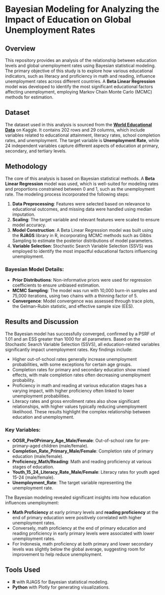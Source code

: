 # Bayesian Modeling for Analyzing the Impact of Education on Global Unemployment Rates

## Overview
This repository provides an analysis of the relationship between education levels and global unemployment rates using Bayesian statistical modeling. The primary objective of this study is to explore how various educational indicators, such as literacy and proficiency in math and reading, influence unemployment rates across different countries. A **Beta Linear Regression** model was developed to identify the most significant educational factors affecting unemployment, employing Markov Chain Monte Carlo (MCMC) methods for estimation.

## Dataset
The dataset used in this analysis is sourced from the **[World Educational Data](https://www.kaggle.com/datasets/nelgiriyewithana/world-educational-data)** on Kaggle. It contains 202 rows and 29 columns, which include variables related to educational attainment, literacy rates, school completion rates, and unemployment. The target variable is **Unemployment Rate**, while 24 independent variables capture different aspects of education at primary, secondary, and tertiary levels.

## Methodology
The core of this analysis is based on Bayesian statistical methods. A **Beta Linear Regression** model was used, which is well-suited for modeling rates and proportions constrained between 0 and 1, such as the unemployment rate. The modeling process incorporated the following steps:

1. **Data Preprocessing**: Features were selected based on relevance to educational outcomes, and missing data were handled using median imputation.
2. **Scaling**: The target variable and relevant features were scaled to ensure model accuracy.
3. **Model Construction**: A Beta Linear Regression model was built using the **RJAGS** library in R, incorporating MCMC methods such as Gibbs Sampling to estimate the posterior distributions of model parameters.
4. **Variable Selection**: Stochastic Search Variable Selection (SSVS) was employed to identify the most impactful educational factors influencing unemployment.

### Bayesian Model Details:
- **Prior Distributions**: Non-informative priors were used for regression coefficients to ensure unbiased estimation.
- **MCMC Sampling**: The model was run with 10,000 burn-in samples and 75,000 iterations, using two chains with a thinning factor of 5.
- **Convergence**: Model convergence was assessed through trace plots, the Gelman-Rubin statistic, and effective sample size (EES).


## Results and Discussion
The Bayesian model has successfully converged, confirmed by a PSRF of 1.01 and an ESS greater than 1000 for all parameters. Based on the Stochastic Search Variable Selection (SSVS), all education-related variables significantly impact unemployment rates. Key findings include:

- Higher out-of-school rates generally increase unemployment probabilities, with some exceptions for certain age groups.
- Completion rates for primary and secondary education show mixed effects, with male completion rates often decreasing unemployment probability.
- Proficiency in math and reading at various education stages has a varying impact, with higher proficiency often linked to lower unemployment probabilities.
- Literacy rates and gross enrollment rates also show significant relationships, with higher values typically reducing unemployment likelihood.
These results highlight the complex relationship between education and unemployment.

### Key Variables:
- **OOSR_Pre0Primary_Age_Male/Female**: Out-of-school rate for pre-primary-aged children (male/female).
- **Completion_Rate_Primary_Male/Female**: Completion rate of primary education (male/female).
- **Proficiency_Math/Reading**: Math and reading proficiency at various stages of education.
- **Youth_15_24_Literacy_Rate_Male/Female**: Literacy rates for youth aged 15-24 (male/female).
- **Unemployment_Rate**: The target variable representing the unemployment rate.

The Bayesian modeling revealed significant insights into how education influences unemployment:

- **Math Proficiency** at early primary levels and **reading proficiency** at the end of primary education were positively correlated with higher unemployment rates.
- Conversely, math proficiency at the end of primary education and reading proficiency in early primary levels were associated with lower unemployment rates.
- For Indonesia, math proficiency at both primary and lower secondary levels was slightly below the global average, suggesting room for improvement to help reduce unemployment.

## Tools Used
- **R** with RJAGS for Bayesian statistical modeling.
- **Python** with Plotly for generating visualizations.
